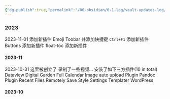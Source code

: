 ```yaml
---
{"dg-publish":true,"permalink":"/00-obsidian/0-1-log/vault-updates-log/","tags":["Obsidian"]}
---
```


### 2023

2023-11-01
添加新插件 Emoji Toobar
并添加快捷键 `Ctrl+F1`
添加新插件 Buttons
添加新插件 float-toc
添加新插件
#### 2023-11

2023-10-31
这里被创立了
录制了一些视频...
安装了如下三方插件(10 in total)
Dataview
Digital Garden
Full Calendar
Image auto upload Plugin
Pandoc Plugin
Recent Files
Remotely Save
Style Settings
Templater
WordPress
#### 2023-10

